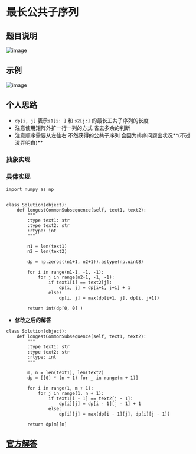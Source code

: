 # 最长公共子序列

## 题目说明
![image](https://user-images.githubusercontent.com/21255807/115989335-68910280-a5f0-11eb-806e-3cf172c3d6d0.png)

## 示例
![image](https://user-images.githubusercontent.com/21255807/115989342-6dee4d00-a5f0-11eb-9682-01d10cd39ce7.png)

## 个人思路
- `dp[i, j]` 表示`s1[i: ]` 和 `s2[j:]` 的最长工共子序列的长度
- 注意使用矩阵外扩一行一列的方式 省去多余的判断
- 注意顺序需要从左往右 不然获得的公共子序列 会因为排序问题出状况**(不过没弄明白)**
### 抽象实现

### 具体实现
```
import numpy as np


class Solution(object):
    def longestCommonSubsequence(self, text1, text2):
        """
        :type text1: str
        :type text2: str
        :rtype: int
        """

        n1 = len(text1)
        n2 = len(text2)

        dp = np.zeros((n1+1, n2+1)).astype(np.uint8)

        for i in range(n1-1, -1, -1):
            for j in range(n2-1, -1, -1):
                if text1[i] == text2[j]:
                    dp[i, j] = dp[i+1, j+1] + 1
                else:
                    dp[i, j] = max(dp[i+1, j], dp[i, j+1])

        return int(dp[0, 0] )
```

- **修改之后的解答**
```
class Solution(object):
    def longestCommonSubsequence(self, text1, text2):
        """
        :type text1: str
        :type text2: str
        :rtype: int
        """

        m, n = len(text1), len(text2)
        dp = [[0] * (n + 1) for _ in range(m + 1)]
        
        for i in range(1, m + 1):
            for j in range(1, n + 1):
                if text1[i - 1] == text2[j - 1]:
                    dp[i][j] = dp[i - 1][j - 1] + 1
                else:
                    dp[i][j] = max(dp[i - 1][j], dp[i][j - 1])
        
        return dp[m][n]
```

## [官方解答](https://leetcode-cn.com/problems/longest-common-subsequence/solution/zui-chang-gong-gong-zi-xu-lie-by-leetcod-y7u0/)
